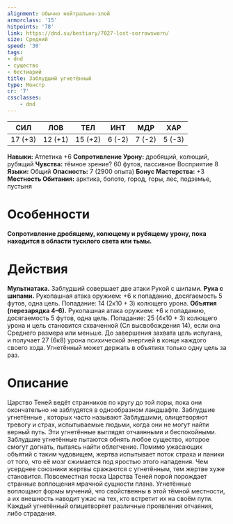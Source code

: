 ```yaml
---
alignment: обычно нейтрально-злой
armorclass: '15'
hitpoints: '78'
link: https://dnd.su/bestiary/7027-lost-sorrowsworn/
size: Средний
speed: '30'
tags:
- dnd
- существо
- бестиарий
title: Заблудший угнетённый
type: Монстр
cr: '7'
cssclasses:
    - dnd
---
```



| СИЛ | ЛОВ | ТЕЛ | ИНТ | МДР | ХАР |
|---|---|---|---|---|---|
| 17 (+3) | 12 (+1) | 15 (+2) | 6 (-2) | 7 (-2) | 5 (-3) |
**Навыки:** Атлетика +6
**Сопротивление Урону:** дробящий, колющий, рубящий
**Чувства:** тёмное зрение? 60 футов, пассивное Восприятие 8
**Языки:** Общий
**Опасность:** 7 (2900 опыта)
**Бонус Мастерства:** +3
**Местность Обитания:** арктика, болото, город, горы, лес, подземье, пустыня


# Особенности
**Сопротивление дробящему, колющему и рубящему урону, пока находится в области тусклого света или тьмы.** 


# Действия
**Мультиатака.** Заблудший совершает две атаки Рукой с шипами.
**Рука с шипами.** Рукопашная атака оружием: +6 к попаданию, досягаемость 5 футов, одна цель. Попадание: 14 (2к10 + 3) колющего урона.
**Объятия (перезарядка 4–6).** Рукопашная атака оружием: +6 к попаданию, досягаемость 5 футов, одна цель. Попадание: 25 (4к10 + 3) колющего урона и цель становится схваченной (Сл высвобождения 14), если она Среднего размера или меньше. До завершения захвата цель испугана, и получает 27 (6к8) урона психической энергией в конце каждого своего хода. Угнетённый может держать в объятиях только одну цель за раз.


# Описание
Царство Теней ведёт странников по кругу до той поры, пока они окончательно не заблудятся в однообразном ландшафте. Заблудшие угнетённые , которых часто называют Заблудшими, олицетворяют тревогу и страх, испытываемые людьми, когда они не могут найти верный путь. Эти угнетённые выглядят отчаянными и беспокойными. Заблудшие угнетённые пытаются обнять любое существо, которое смогут догнать, пытаясь найти облегчение. Помимо ужасающих объятий с таким чудовищем, жертва испытывает поток страха и паники от того, что её мозг сжимается под яростью этого нападения. Чем усерднее союзники жертвы сражаются с угнетённым, тем жертве хуже становится. Повсеместная тоска Царства Теней порой порождает странные воплощения мрачной сущности плана. Угнетённые воплощают формы мучений, что свойственны в этой тёмной местности, а их внешность наводит ужас на тех, кто встретит их на своём пути. Каждый угнетённый олицетворяет различные проявления отчаяния, либо страдания.